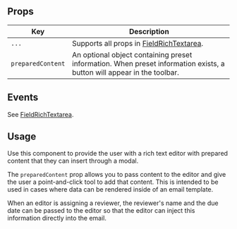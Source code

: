 ## Props

| Key | Description |
| --- | --- |
| `...` | Supports all props in [FieldRichTextarea](#/component/Form/fields/FieldRichTextarea). |
| `preparedContent` | An optional object containing preset information. When preset information exists, a button will appear in the toolbar. |

## Events

See [FieldRichTextarea](#/component/Form/fields/FieldRichTextarea).

## Usage

Use this component to provide the user with a rich text editor with prepared content that they can insert through a modal.

The `preparedContent` prop allows you to pass content to the editor and give the user a point-and-click tool to add that content. This is intended to be used in cases where data can be rendered inside of an email template.

When an editor is assigning a reviewer, the reviewer's name and the due date can be passed to the editor so that the editor can inject this information directly into the email.
